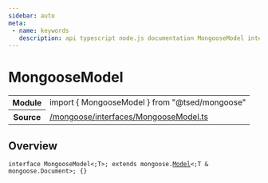```yaml
---
sidebar: auto
meta:
 - name: keywords
   description: api typescript node.js documentation MongooseModel interface
---
```

# MongooseModel <Badge text="Interface" type="interface"/>
<!-- Summary -->
<section class="symbol-info"><table class="is-full-width"><tbody><tr><th>Module</th><td><div class="lang-typescript"><span class="token keyword">import</span> { MongooseModel }&nbsp;<span class="token keyword">from</span>&nbsp;<span class="token string">"@tsed/mongoose"</span></div></td></tr><tr><th>Source</th><td><a href="https://github.com/Romakita/ts-express-decorators/blob/v4.30.2/src//mongoose/interfaces/MongooseModel.ts#L0-L0">/mongoose/interfaces/MongooseModel.ts</a></td></tr></tbody></table></section>

<!-- Overview -->
## Overview


<pre><code class="typescript-lang "><span class="token keyword">interface</span> MongooseModel&lt<span class="token punctuation">;</span>T&gt<span class="token punctuation">;</span> <span class="token keyword">extends</span> mongoose.<a href="/api/mongoose/decorators/Model.html"><span class="token">Model</span></a>&lt<span class="token punctuation">;</span>T & mongoose.Document&gt<span class="token punctuation">;</span> <span class="token punctuation">{</span><span class="token punctuation">}</span>
</code></pre>